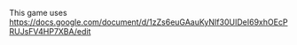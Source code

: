 This game uses https://docs.google.com/document/d/1zZs6euGAauKyNIf30UIDeI69xhOEcPRUJsFV4HP7XBA/edit
